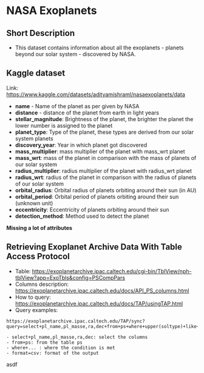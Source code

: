 # NASA Exoplanets


## Short Description
- This dataset contains information about all the exoplanets - planets beyond our solar system - discovered by NASA.


## Kaggle dataset

Link: https://www.kaggle.com/datasets/adityamishraml/nasaexoplanets/data

- **name** - Name of the planet as per given by NASA
- **distance** - distance of the planet from earth in light years
- **stellar_magnitude**: Brightness of the planet, the brighter the planet the lower number is assigned to the planet
- **planet_type**: Type of the planet, these types are derived from our solar system planets
- **discovery_year**: Year in which planet got discovered
- **mass_multiplier**: mass multiplier of the planet with mass_wrt planet
- **mass_wrt**: mass of the planet in comparison with the mass of planets of our solar system
- **radius_multiplier**: radius multiplier of the planet with radius_wrt planet
- **radius_wrt**: radius of the planet in comparison with the radius of planets of our solar system
- **orbital_radius**: Orbital radius of planets orbiting around their sun (in AU)
- **orbital_period**: Orbital period of planets orbiting around their sun (unknown unit)
- **eccentricity**: Eccentricity of planets orbiting around their sun
- **detection_method**: Method used to detect the planet

**Missing a lot of attributes**

## Retrieving Exoplanet Archive Data With Table Access Protocol

- Table: https://exoplanetarchive.ipac.caltech.edu/cgi-bin/TblView/nph-tblView?app=ExoTbls&config=PSCompPars
- Columns description: https://exoplanetarchive.ipac.caltech.edu/docs/API_PS_columns.html
- How to query: https://exoplanetarchive.ipac.caltech.edu/docs/TAP/usingTAP.html
- Query examples: 
```
https://exoplanetarchive.ipac.caltech.edu/TAP/sync?query=select+pl_name,pl_masse,ra,dec+from+ps+where+upper(soltype)+like+'%CONF%'+and+pl_masse+between+0.5+and+2.0&format=csv
```
    - select+pl_name,pl_masse,ra,dec: select the columns
    - from+ps: from the table ps
    - where+... : where the condition is met
    - format=csv: format of the output

asdf
